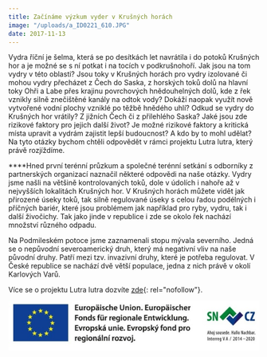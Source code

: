 ```yaml
---
title: Začínáme výzkum vyder v Krušných horách
image: "/uploads/a_ID0221_610.JPG"
date: 2017-11-13
---
```



Vydra říční je šelma, která se po desítkách let navrátila i do potoků
Krušných hor a je možné se s ní potkat i na tocích v podkrušnohoří. Jak
jsou na tom vydry v této oblasti? Jsou toky v Krušných horách pro vydry
izolované či mohou vydry přecházet z Čech do Saska, z horských toků dolů
na hlavní toky Ohři a Labe přes krajinu povrchových hnědouhelných dolů,
kde z řek vznikly silně znečištěné kanály na odtok vody? Dokáží naopak
využít nově vytvořené vodní plochy vzniklé po těžbě hnědého uhlí? Odkud
se vydry do Krušných hor vrátily? Z jižních Čech či z přilehlého Saska?
Jaké jsou zde rizikové faktory pro jejich další život? Je možné rizikové
faktory a kritická místa upravit a vydrám zajistit lepší budoucnost? A
kdo by to mohl udělat? Na tyto otázky bychom chtěli odpovědět v rámci
projektu Lutra lutra, který právě rozjíždíme. 

****Hned první terénní průzkum a společné terénní setkání s odborníky z
partnerských organizací naznačil některé odpovědi na naše otázky. Vydry
jsme našli na většině kontrolovaných toků, dole v údolích i nahoře až v
nejvyšších lokalitách Krušných hor. V Krušných horách můžete vidět jak
přirozené úseky toků, tak silně regulované úseky s celou řadou podélných
i příčných bariér, které jsou problémem jak například pro ryby, vydru,
tak i další živočichy. Tak jako jinde v republice i zde se okolo řek
nachází množství různého odpadu.

Na Podmileském potoce jsme zaznamenali stopu mývala severního. Jedná se
o nepůvodní severoamerický druh, který má negativní vliv na naše původní
druhy. Patří mezi tzv. invazivní druhy, které je potřeba regulovat. V
České republice se nachází dvě větší populace, jedna z nich právě v
okolí Karlových Varů.

Více se o projektu Lutra lutra dozvíte
[zde](/projekty/projekt-lutra-lutra){: rel="nofollow"}.

 ![](/uploads/spojene_loga_610.jpg)  


